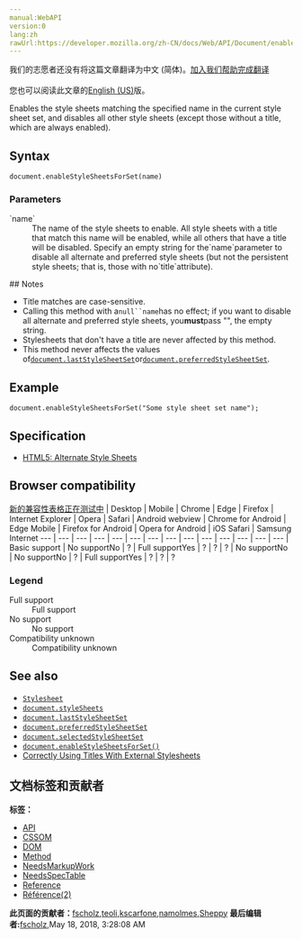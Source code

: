 ```yaml
---
manual:WebAPI
version:0
lang:zh
rawUrl:https://developer.mozilla.org/zh-CN/docs/Web/API/Document/enableStyleSheetsForSet
---
```




<bdi>我们的志愿者还没有将这篇文章翻译为<bdi>中文 (简体)</bdi>。[加入我们帮助完成翻译](%26020 "")<br></br>您也可以阅读此文章的[English (US)](%24660 "")版。</bdi>






Enables the style sheets matching the specified name in the current style sheet set, and disables all other style sheets (except those without a title, which are always enabled).


## Syntax<a name="Syntax"></a>

```
document.enableStyleSheetsForSet(name)
```

### Parameters<a name="Parameters"></a>
<dl><dt id=''>`name`</dt><dd>The name of the style sheets to enable. All style sheets with a title that match this name will be enabled, while all others that have a title will be disabled. Specify an empty string for the`name`parameter to disable all alternate and preferred style sheets (but not the persistent style sheets; that is, those with no`title`attribute).</dd></dl>
## Notes<a name="Notes"></a>

* Title matches are case-sensitive.
* Calling this method with a`null``name`has no effect; if you want to disable all alternate and preferred style sheets, you**must**pass &quot;&quot;, the empty string.
* Stylesheets that don&#39;t have a title are never affected by this method.
* This method never affects the values of[`document.lastStyleSheetSet`](%24657 "Returns the last enabled style sheet set; this property's value changes whenever the document.selectedStyleSheetSet property is changed.")or[`document.preferredStyleSheetSet`](%24656 "Returns the preferred style sheet set as set by the page author.").

## Example<a name="Example"></a>

```
document.enableStyleSheetsForSet("Some style sheet set name");
```

## Specification<a name="Specification"></a>

* [HTML5: Alternate Style Sheets](%24605 "http://www.whatwg.org/specs/web-apps/current-work/#alternate-style-sheets")

## Browser compatibility<a name="Browser_compatibility"></a>
[新的兼容性表格正在测试中<i></i>](%3360 "")
 | <abbr>Desktop<i></i></abbr> | <abbr>Mobile<i></i></abbr> 
 | <abbr>Chrome<i></i></abbr> | <abbr>Edge<i></i></abbr> | <abbr>Firefox<i></i></abbr> | <abbr>Internet Explorer<i></i></abbr> | <abbr>Opera<i></i></abbr> | <abbr>Safari<i></i></abbr> | <abbr>Android webview<i></i></abbr> | <abbr>Chrome for Android<i></i></abbr> | <abbr>Edge Mobile<i></i></abbr> | <abbr>Firefox for Android<i></i></abbr> | <abbr>Opera for Android<i></i></abbr> | <abbr>iOS Safari<i></i></abbr> | <abbr>Samsung Internet<i></i></abbr> 
 ---  |  ---  |  ---  |  ---  |  ---  |  ---  |  ---  |  ---  |  ---  |  ---  |  ---  |  ---  |  ---  |  ---  | 
Basic support | <abbr>No support</abbr>No | <abbr>?</abbr> | <abbr>Full support</abbr>Yes | <abbr>?</abbr> | <abbr>?</abbr> | <abbr>?</abbr> | <abbr>No support</abbr>No | <abbr>No support</abbr>No | <abbr>?</abbr> | <abbr>Full support</abbr>Yes | <abbr>?</abbr> | <abbr>?</abbr> | <abbr>?</abbr> 


### Legend<a name="Legend"></a>
<dl><dt id=''><abbr>Full support</abbr></dt><dd>Full support</dd><dt id=''><abbr>No support</abbr></dt><dd>No support</dd><dt id=''><abbr>Compatibility unknown</abbr></dt><dd>Compatibility unknown</dd></dl>

## See also<a name="See_also"></a>

* [`Stylesheet`](%26021 "An object implementing the StyleSheet interface represents a single style sheet. CSS style sheets will further implement the more specialized CSSStyleSheet interface.")
* [`document.styleSheets`](%26022 "The styleSheets property of the DocumentOrShadowRoot interface returns a StyleSheetList of CSSStyleSheet objects, for stylesheets explicitly linked into or embedded in a document.")
* [`document.lastStyleSheetSet`](%24657 "Returns the last enabled style sheet set; this property's value changes whenever the document.selectedStyleSheetSet property is changed.")
* [`document.preferredStyleSheetSet`](%24656 "Returns the preferred style sheet set as set by the page author.")
* [`document.selectedStyleSheetSet`](%24658 "Indicates the name of the style sheet set that's currently in use.")
* [`document.enableStyleSheetsForSet()`](%24660 "Enables the style sheets matching the specified name in the current style sheet set, and disables all other style sheets (except those without a title, which are always enabled).")
* [Correctly Using Titles With External Stylesheets](%26023 "en/Correctly Using Titles With External Stylesheets")



## 文档标签和贡献者
**标签：**
* [API](%50 "")
* [CSSOM](%4437 "")
* [DOM](%456 "")
* [Method](%14476 "")
* [NeedsMarkupWork](%6810 "")
* [NeedsSpecTable](%13048 "")
* [Reference](%3381 "")
* [Référence(2)](%3892 "")

**此页面的贡献者：**[fscholz](%60 ""),[teoli](%160 ""),[kscarfone](%3900 ""),[namolmes](%16339 ""),[Sheppy](%405 "")
**最后编辑者:**[fscholz](%60 ""),<time>May 18, 2018, 3:28:08 AM</time>



